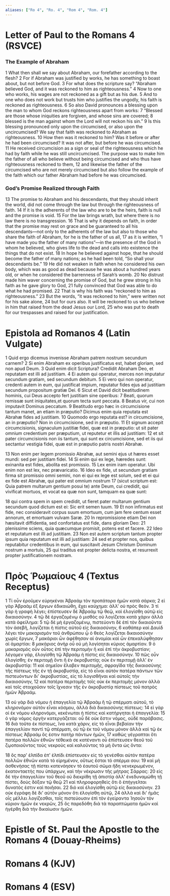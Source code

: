 ```yaml
---
aliases: ["Ro 4", "Ro. 4", "Rom 4", "Rom. 4"]
---
```



# Letter of Paul to the Romans 4 (RSVCE)

### The Example of Abraham
1 What then shall we say about Abraham, our forefather according to the flesh?
2 For if Abraham was justified by works, he has something to boast about, but not before God.
3 For what does the scripture say? “Abraham believed God, and it was reckoned to him as righteousness.”
4 Now to one who works, his wages are not reckoned as a gift but as his due.
5 And to one who does not work but trusts him who justifies the ungodly, his faith is reckoned as righteousness.
6 So also David pronounces a blessing upon the man to whom God reckons righteousness apart from works:
7 “Blessed are those whose iniquities are forgiven, and whose sins are covered;
8 blessed is the man against whom the Lord will not reckon his sin.”
9 Is this blessing pronounced only upon the circumcised, or also upon the uncircumcised? We say that faith was reckoned to Abraham as righteousness.
10 How then was it reckoned to him? Was it before or after he had been circumcised? It was not after, but before he was circumcised.
11 He received circumcision as a sign or seal of the righteousness which he had by faith while he was still uncircumcised. The purpose was to make him the father of all who believe without being circumcised and who thus have righteousness reckoned to them,
12 and likewise the father of the circumcised who are not merely circumcised but also follow the example of the faith which our father Abraham had before he was circumcised.
### God’s Promise Realized through Faith
13 The promise to Abraham and his descendants, that they should inherit the world, did not come through the law but through the righteousness of faith.
14 If it is the adherents of the law who are to be the heirs, faith is null and the promise is void.
15 For the law brings wrath, but where there is no law there is no transgression.
16 That is why it depends on faith, in order that the promise may rest on grace and be guaranteed to all his descendants—not only to the adherents of the law but also to those who share the faith of Abraham, for he is the father of us all,
17 as it is written, “I have made you the father of many nations”—in the presence of the God in whom he believed, who gives life to the dead and calls into existence the things that do not exist.
18 In hope he believed against hope, that he should become the father of many nations; as he had been told, “So shall your descendants be.”
19 He did not weaken in faith when he considered his own body, which was as good as dead because he was about a hundred years old, or when he considered the barrenness of Sarah’s womb.
20 No distrust made him waver concerning the promise of God, but he grew strong in his faith as he gave glory to God,
21 fully convinced that God was able to do what he had promised.
22 That is why his faith was “reckoned to him as righteousness.”
23 But the words, “it was reckoned to him,” were written not for his sake alone,
24 but for ours also. It will be reckoned to us who believe in him that raised from the dead Jesus our Lord,
25 who was put to death for our trespasses and raised for our justification.


# Epistola ad Romanos 4 (Latin Vulgate)

1 Quid ergo dicemus invenisse Abraham patrem nostrum secundum carnem?
2 Si enim Abraham ex operibus justificatus est, habet gloriam, sed non apud Deum.
3 Quid enim dicit Scriptura? Credidit Abraham Deo, et reputatam est illi ad justitiam.
4 Ei autem qui operatur, merces non imputatur secundum gratiam, sed secundum debitum.
5 Ei vero qui non operatur, credenti autem in eum, qui justificat impium, reputatur fides ejus ad justitiam secundum propositum gratiæ Dei.
6 Sicut et David dicit beatitudinem hominis, cui Deus accepto fert justitiam sine operibus:
7 Beati, quorum remissæ sunt iniquitates,et quorum tecta sunt peccata.
8 Beatus vir, cui non imputavit Dominus peccatum.
9 Beatitudo ergo hæc in circumcisione tantum manet, an etiam in præputio? Dicimus enim quia reputata est Abrahæ fides ad justitiam.
10 Quomodo ergo reputata est? in circumcisione, an in præputio? Non in circumcisione, sed in præputio.
11 Et signum accepit circumcisionis, signaculum justitiæ fidei, quæ est in præputio: ut sit pater omnium credentium per præputium, ut reputetur et illis ad justitiam:
12 et sit pater circumcisionis non iis tantum, qui sunt ex circumcisione, sed et iis qui sectantur vestigia fidei, quæ est in præputio patris nostri Abrahæ.

13 Non enim per legem promissio Abrahæ, aut semini ejus ut hæres esset mundi: sed per justitiam fidei.
14 Si enim qui ex lege, hæredes sunt: exinanita est fides, abolita est promissio.
15 Lex enim iram operatur. Ubi enim non est lex, nec prævaricatio.
16 Ideo ex fide, ut secundum gratiam firma sit promissio omni semini, non ei qui ex lege est solum, sed et ei qui ex fide est Abrahæ, qui pater est omnium nostrum
17 (sicut scriptum est: Quia patrem multarum gentium posui te) ante Deum, cui credidit, qui vivificat mortuos, et vocat ea quæ non sunt, tamquam ea quæ sunt:

18 qui contra spem in spem credidit, ut fieret pater multarum gentium secundum quod dictum est ei: Sic erit semen tuum.
19 Et non infirmatus est fide, nec consideravit corpus suum emortuum, cum jam fere centum esset annorum, et emortuam vulvam Saræ.
20 In repromissione etiam Dei non hæsitavit diffidentia, sed confortatus est fide, dans gloriam Deo:
21 plenissime sciens, quia quæcumque promisit, potens est et facere.
22 Ideo et reputatum est illi ad justitiam.
23 Non est autem scriptum tantum propter ipsum quia reputatum est illi ad justitiam:
24 sed et propter nos, quibus reputabitur credentibus in eum, qui suscitavit Jesum Christum Dominum nostrum a mortuis,
25 qui traditus est propter delicta nostra, et resurrexit propter justificationem nostram.


# Πρὸς Ῥωμαίους 4 (Textus Receptus)

1 Τί οὖν ἐροῦμεν εὑρηκέναι Ἀβραὰμ τὸν προπάτορα ἡμῶν κατὰ σάρκα;
2 εἰ γὰρ Ἀβραὰμ ἐξ ἔργων ἐδικαιώθη, ἔχει καύχημα: ἀλλ' οὐ πρὸς θεόν.
3 τί γὰρ ἡ γραφὴ λέγει; ἐπίστευσεν δὲ Ἀβραὰμ τῷ θεῷ, καὶ ἐλογίσθη αὐτῷ εἰς δικαιοσύνην.
4 τῷ δὲ ἐργαζομένῳ ὁ μισθὸς οὐ λογίζεται κατὰ χάριν ἀλλὰ κατὰ ὀφείλημα:
5 τῷ δὲ μὴ ἐργαζομένῳ, πιστεύοντι δὲ ἐπὶ τὸν δικαιοῦντα τὸν ἀσεβῆ, λογίζεται ἡ πίστις αὐτοῦ εἰς δικαιοσύνην,
6 καθάπερ καὶ Δαυὶδ λέγει τὸν μακαρισμὸν τοῦ ἀνθρώπου ᾧ ὁ θεὸς λογίζεται δικαιοσύνην χωρὶς ἔργων,
7 μακάριοι ὧν ἀφέθησαν αἱ ἀνομίαι καὶ ὧν ἐπεκαλύφθησαν αἱ ἁμαρτίαι:
8 μακάριος ἀνὴρ οὗ οὐ μὴ λογίσηται κύριος ἁμαρτίαν.
9 ὁ μακαρισμὸς οὖν οὗτος ἐπὶ τὴν περιτομὴν ἢ καὶ ἐπὶ τὴν ἀκροβυστίαν; λέγομεν γάρ, ἐλογίσθη τῷ Ἀβραὰμ ἡ πίστις εἰς δικαιοσύνην.
10 πῶς οὖν ἐλογίσθη; ἐν περιτομῇ ὄντι ἢ ἐν ἀκροβυστίᾳ; οὐκ ἐν περιτομῇ ἀλλ' ἐν ἀκροβυστίᾳ:
11 καὶ σημεῖον ἔλαβεν περιτομῆς, σφραγῖδα τῆς δικαιοσύνης τῆς πίστεως τῆς ἐν τῇ ἀκροβυστίᾳ, εἰς τὸ εἶναι αὐτὸν πατέρα πάντων τῶν πιστευόντων δι' ἀκροβυστίας, εἰς τὸ λογισθῆναι καὶ αὐτοῖς τὴν δικαιοσύνην,
12 καὶ πατέρα περιτομῆς τοῖς οὐκ ἐκ περιτομῆς μόνον ἀλλὰ καὶ τοῖς στοιχοῦσιν τοῖς ἴχνεσιν τῆς ἐν ἀκροβυστίᾳ πίστεως τοῦ πατρὸς ἡμῶν Ἀβραάμ.

13 οὐ γὰρ διὰ νόμου ἡ ἐπαγγελία τῷ Ἀβραὰμ ἢ τῷ σπέρματι αὐτοῦ, τὸ κληρονόμον αὐτὸν εἶναι κόσμου, ἀλλὰ διὰ δικαιοσύνης πίστεως:
14 εἰ γὰρ οἱ ἐκ νόμου κληρονόμοι, κεκένωται ἡ πίστις καὶ κατήργηται ἡ ἐπαγγελία:
15 ὁ γὰρ νόμος ὀργὴν κατεργάζεται: οὗ δὲ οὐκ ἔστιν νόμος, οὐδὲ παράβασις.
16 διὰ τοῦτο ἐκ πίστεως, ἵνα κατὰ χάριν, εἰς τὸ εἶναι βεβαίαν τὴν ἐπαγγελίαν παντὶ τῷ σπέρματι, οὐ τῷ ἐκ τοῦ νόμου μόνον ἀλλὰ καὶ τῷ ἐκ πίστεως Ἀβραάμ ὅς ἐστιν πατὴρ πάντων ἡμῶν,
17 καθὼς γέγραπται ὅτι πατέρα πολλῶν ἐθνῶν τέθεικά σε κατέναντι οὗ ἐπίστευσεν θεοῦ τοῦ ζῳοποιοῦντος τοὺς νεκροὺς καὶ καλοῦντος τὰ μὴ ὄντα ὡς ὄντα:

18 ὃς παρ' ἐλπίδα ἐπ' ἐλπίδι ἐπίστευσεν εἰς τὸ γενέσθαι αὐτὸν πατέρα πολλῶν ἐθνῶν κατὰ τὸ εἰρημένον, οὕτως ἔσται τὸ σπέρμα σου:
19 καὶ μὴ ἀσθενήσας τῇ πίστει κατενόησεν τὸ ἑαυτοῦ σῶμα ἤδη νενεκρωμένον, ἑκατονταετής που ὑπάρχων, καὶ τὴν νέκρωσιν τῆς μήτρας Σάρρας:
20 εἰς δὲ τὴν ἐπαγγελίαν τοῦ θεοῦ οὐ διεκρίθη τῇ ἀπιστίᾳ ἀλλ' ἐνεδυναμώθη τῇ πίστει, δοὺς δόξαν τῷ θεῷ
21 καὶ πληροφορηθεὶς ὅτι ὃ ἐπήγγελται δυνατός ἐστιν καὶ ποιῆσαι.
22 διὸ καὶ ἐλογίσθη αὐτῷ εἰς δικαιοσύνην.
23 οὐκ ἐγράφη δὲ δι' αὐτὸν μόνον ὅτι ἐλογίσθη αὐτῷ,
24 ἀλλὰ καὶ δι' ἡμᾶς οἷς μέλλει λογίζεσθαι, τοῖς πιστεύουσιν ἐπὶ τὸν ἐγείραντα Ἰησοῦν τὸν κύριον ἡμῶν ἐκ νεκρῶν,
25 ὃς παρεδόθη διὰ τὰ παραπτώματα ἡμῶν καὶ ἠγέρθη διὰ τὴν δικαίωσιν ἡμῶν.


# Epistle of St. Paul the Apostle to the Romans 4 (Douay-Rheims)


# Romans 4 (KJV)


# Romans 4 (ESV)

